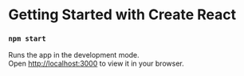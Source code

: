 # Getting Started with Create React

### `npm start`

Runs the app in the development mode.\
Open [http://localhost:3000](http://localhost:3000) to view it in your browser.
